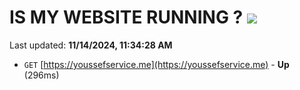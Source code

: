 # IS MY WEBSITE RUNNING ? [![](https://img.shields.io/static/v1?label=Sponsor&message=%E2%9D%A4&logo=GitHub&color=%23fe8e86)](https://github.com/sponsors/Youssef-Lehmam)

Last updated: **11/14/2024, 11:34:28 AM**

- `GET` [https://youssefservice.me](https://youssefservice.me) - **Up** (296ms)
